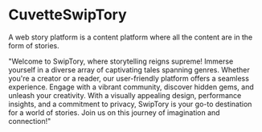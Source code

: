 # CuvetteSwipTory
 A web story platform is a content platform where all the content are in the form of stories. 



"Welcome to SwipTory, where storytelling reigns supreme! Immerse yourself in a diverse array of captivating tales spanning genres. Whether you're a creator or a reader, our user-friendly platform offers a seamless experience. Engage with a vibrant community, discover hidden gems, and unleash your creativity. With a visually appealing design, performance insights, and a commitment to privacy, SwipTory is your go-to destination for a world of stories. Join us on this journey of imagination and connection!"

